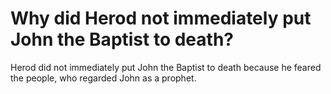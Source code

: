 # Why did Herod not immediately put John the Baptist to death?

Herod did not immediately put John the Baptist to death because he feared the people, who regarded John as a prophet.
